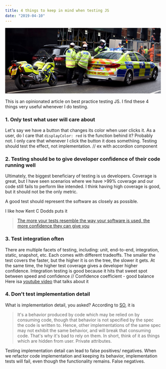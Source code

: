 ```yaml
---
title: 4 things to keep in mind when testing JS
date: "2019-04-10"
---
```


![test police](./test-police.jpg)

This is an opinionated article on best practice testing JS. I find these 4 things very useful whenever I do testing.


### 1. Only test what user will care about

Let's say we have a button that changes its color when user clicks it. As a user, do I care that `displayColor: red` is the function behind it? Probably not. I only care that whenever I click the button it does somethiing. 
  Testing should test the effect, not implementation.
  // ex with accordion component

### 2. Testing should be to give developer confidence of their code running well

Ultimately, the biggest beneficiary of testing is us developers. Coverage is great, but I have seen scenarios where we have >99% coverage and our code still fails to perform like intended. I think having high coverage is good, but it should not be the only metric. 

A good test should represent the software as closely as possible. 

I like how Kent C Dodds puts it

>[The more your tests resemble the way your software is used, the more confidence they can give you](https://twitter.com/kentcdodds/status/977018512689455106)

### 3. Test integration often

There are multiple facets of testing, including: unit, end-to-end, integration, static, snapshot, etc. Each comes with different tradeoffs. The smaller the test covers the faster, but the higher it is on the tree, the slower it gets. At the same time, the higher test coverage gives a developer higher confidence. Integration testing is good because it hits that sweet spot between speed and confidence
  // Confidence coefficient - good balance
	Here isa [youtube video](https://www.youtube.com/watch?list=PLV5CVI1eNcJgNqzNwcs4UKrlJdhfDjshf&v=Fha2bVoC8SE) that talks about it

### 4. Don't test implementation detail

What is implementation detail, you asked? According to [SO](https://stackoverflow.com/questions/1777719/what-is-the-definition-of-an-implementation-detail), it is 
> It's a behavior produced by code which may be relied on by consuming code, though that behavior is not specified by the spec the code is written to. Hence, other implementations of the same spec may not exhibit the same behavior, and will break that consuming code. That's why it's bad to rely on them.
In short, think of it as things which are hidden from user. Private attributes. 

Testing implementation detail can lead to false positives/ negatives. When we refactor code implementation and keeping its behavior, implementation tests will fail, even though the functionality remains. False negatives. 

